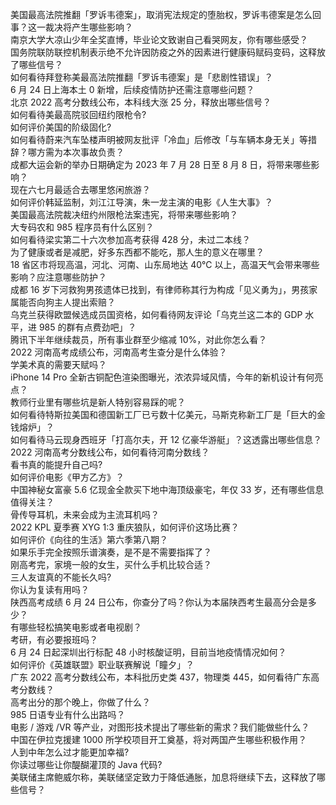 美国最高法院推翻「罗诉韦德案」，取消宪法规定的堕胎权，罗诉韦德案是怎么回事？这一裁决将产生哪些影响？  
南京大学大凉山少年全奖直博，毕业论文致谢自己看哭网友，你有哪些感受？  
国务院联防联控机制表示绝不允许因防疫之外的因素进行健康码赋码变码，这释放了哪些信号？  
如何看待拜登称美最高法院推翻「罗诉韦德案」是「悲剧性错误」？  
6 月 24 日上海本土 0 新增，后续疫情防护还需注意哪些问题？  
北京 2022 高考分数线公布，本科线大涨 25 分，释放出哪些信号？  
如何看待美最高院驳回纽约限枪令?  
如何评价美国的阶级固化?  
如何看待蔚来汽车坠楼声明被网友批评「冷血」后修改「与车辆本身无关」等措辞？哪方需为本次事故负责？  
成都大运会新的举办日期确定为 2023 年 7 月 28 日至 8 月 8 日，将带来哪些影响？  
现在六七月最适合去哪里悠闲旅游？  
如何评价韩延监制，刘江江导演，朱一龙主演的电影《人生大事》？  
美国最高法院裁决纽约州限枪法案违宪，将带来哪些影响？  
大专码农和 985 程序员有什么区别？  
如何看待梁实第二十六次参加高考获得 428 分，未过二本线？  
为了健康或者是减肥，好多东西都不能吃，那人生的意义在哪里？  
18 省区市将现高温，河北、河南、山东局地达 40℃ 以上，高温天气会带来哪些影响？应注意哪些防护？  
成都  16 岁下河救狗男孩遗体已找到，有律师称其行为构成「见义勇为」，男孩家属能否向狗主人提出索赔？  
乌克兰获得欧盟候选成员国资格，如何看待网友评论「乌克兰这二本的 GDP 水平，进 985 的群有点费劲吧」？  
腾讯下半年继续裁员，所有事业群至少缩减 10%，对此你怎么看？  
2022 河南高考成绩公布，河南高考生查分是什么体验？  
学美术真的需要天赋吗？  
iPhone 14 Pro 全新古铜配色渲染图曝光，浓浓异域风情，今年的新机设计有何亮点？  
教师行业里有哪些坑是新人特别容易踩的呢？  
如何看待特斯拉美国和德国新工厂已亏数十亿美元，马斯克称新工厂是「巨大的金钱熔炉」？  
如何看待马云现身西班牙「打高尔夫，开 12 亿豪华游艇」？这透露出哪些信息？  
2022 河南高考分数线公布，如何看待河南分数线？  
看书真的能提升自己吗?  
如何评价电影《甲方乙方》？  
中国神秘女富豪 5.6 亿现金全款买下地中海顶级豪宅，年仅 33 岁，还有哪些信息值得关注？  
骨传导耳机，未来会成为主流耳机吗？  
2022 KPL 夏季赛 XYG 1:3 重庆狼队，如何评价这场比赛？  
如何评价《向往的生活》第六季第八期？  
如果乐手完全按照乐谱演奏，是不是不需要指挥了？  
刚高考完，家境一般的女生，买什么手机比较合适？  
三人友谊真的不能长久吗?  
你认为复读有用吗？  
陕西高考成绩 6 月 24 日公布，你查分了吗？你认为本届陕西考生最高分会是多少？  
有哪些轻松搞笑电影或者电视剧？  
考研，有必要报班吗？  
6 月 24 日起深圳出行标配 48 小时核酸证明，目前当地疫情情况如何？  
如何评价《英雄联盟》职业联赛解说「瞳夕」？  
广东 2022 高考分数线公布，本科批历史类 437，物理类 445，如何看待广东高考分数线？  
高考出分的那个晚上，你做了什么？  
985 日语专业有什么出路吗？  
电影 / 游戏 /VR 等产业，对图形技术提出了哪些新的需求？我们能做些什么？  
中国在伊拉克援建 1000 所学校项目开工奠基，将对两国产生哪些积极作用？  
人到中年怎么过才能更加幸福?  
你读过哪些让你醍醐灌顶的 Java 代码?  
美联储主席鲍威尔称，美联储坚定致力于降低通胀，加息将继续下去，这释放了哪些信号？  
